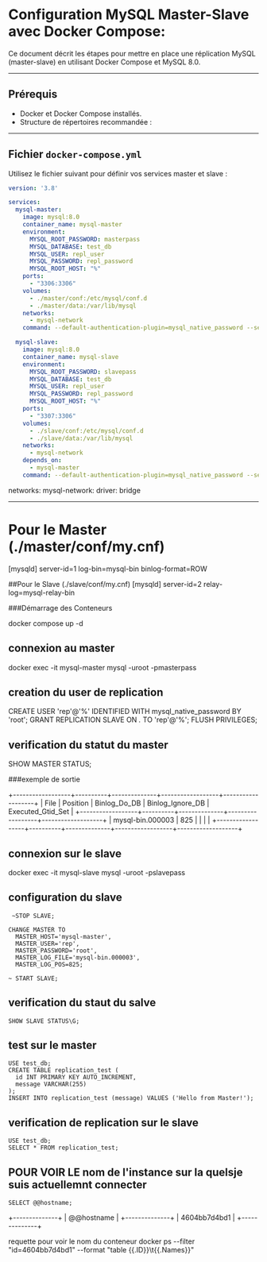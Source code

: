 # Configuration MySQL Master-Slave avec Docker Compose:

Ce document décrit les étapes pour mettre en place une réplication MySQL (master-slave) en utilisant Docker Compose et MySQL 8.0.

---

## Prérequis

- Docker et Docker Compose installés.
- Structure de répertoires recommandée :


---

## Fichier `docker-compose.yml`

Utilisez le fichier suivant pour définir vos services master et slave :

```yaml
version: '3.8'

services:
  mysql-master:
    image: mysql:8.0
    container_name: mysql-master
    environment:
      MYSQL_ROOT_PASSWORD: masterpass
      MYSQL_DATABASE: test_db
      MYSQL_USER: repl_user
      MYSQL_PASSWORD: repl_password
      MYSQL_ROOT_HOST: "%"
    ports:
      - "3306:3306"
    volumes:
      - ./master/conf:/etc/mysql/conf.d
      - ./master/data:/var/lib/mysql
    networks:
      - mysql-network
    command: --default-authentication-plugin=mysql_native_password --server-id=1 --log-bin=mysql-bin --binlog-format=ROW

  mysql-slave:
    image: mysql:8.0
    container_name: mysql-slave
    environment:
      MYSQL_ROOT_PASSWORD: slavepass
      MYSQL_DATABASE: test_db
      MYSQL_USER: repl_user
      MYSQL_PASSWORD: repl_password
      MYSQL_ROOT_HOST: "%"
    ports:
      - "3307:3306"
    volumes:
      - ./slave/conf:/etc/mysql/conf.d
      - ./slave/data:/var/lib/mysql
    networks:
      - mysql-network
    depends_on:
      - mysql-master
    command: --default-authentication-plugin=mysql_native_password --server-id=2 --relay-log=mysql-relay-bin
```

networks:
  mysql-network:
    driver: bridge

  
---

# Pour le Master (./master/conf/my.cnf)

[mysqld]
server-id=1
log-bin=mysql-bin
binlog-format=ROW


##Pour le Slave (./slave/conf/my.cnf)
[mysqld]
server-id=2
relay-log=mysql-relay-bin

###Démarrage des Conteneurs


docker compose up -d

## connexion au master 
docker exec -it mysql-master mysql -uroot -pmasterpass

## creation du user de replication 
CREATE USER 'rep'@'%' IDENTIFIED WITH mysql_native_password BY 'root';
GRANT REPLICATION SLAVE ON *.* TO 'rep'@'%';
FLUSH PRIVILEGES;

## verification du statut du master 
SHOW MASTER STATUS;

###exemple de sortie 

+------------------+----------+--------------+------------------+-------------------+
| File             | Position | Binlog_Do_DB | Binlog_Ignore_DB | Executed_Gtid_Set |
+------------------+----------+--------------+------------------+-------------------+
| mysql-bin.000003 |      825 |              |                  |                   |
+------------------+----------+--------------+------------------+-------------------+

## connexion sur le slave 

docker exec -it mysql-slave mysql -uroot -pslavepass

## configuration du slave 

     ~STOP SLAVE;

    CHANGE MASTER TO 
      MASTER_HOST='mysql-master', 
      MASTER_USER='rep', 
      MASTER_PASSWORD='root', 
      MASTER_LOG_FILE='mysql-bin.000003', 
      MASTER_LOG_POS=825;

    ~ START SLAVE;


## verification du staut du salve 
    SHOW SLAVE STATUS\G;

## test sur le master 

    USE test_db;
    CREATE TABLE replication_test (
      id INT PRIMARY KEY AUTO_INCREMENT,
      message VARCHAR(255)
    );
    INSERT INTO replication_test (message) VALUES ('Hello from Master!');


## verification de replication sur le slave

    USE test_db;
    SELECT * FROM replication_test;


## POUR VOIR LE nom de l'instance sur la quelsje suis actuellemnt connecter
    SELECT @@hostname;
+--------------+
| @@hostname   |
+--------------+
| 4604bb7d4bd1 |
+--------------+

requette pour voir le nom du conteneur 
docker ps --filter "id=4604bb7d4bd1" --format "table {{.ID}}\t{{.Names}}"
